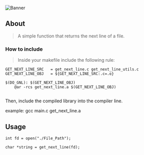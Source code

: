 ![Banner](https://github.com/byaliego/42-project-badges/blob/main/covers/cover-get_next_line-bonus.png?raw=true)

## About

> A simple function that returns the next line of a file.

### How to include

> Inside your makefile include the following rule:

```
GET_NEXT_LINE_SRC	= get_next_line.c get_next_line_utils.c
GET_NEXT_LINE_OBJ	= ${GET_NEXT_LINE_SRC:.c=.o}

$(DO_GNL): $(GET_NEXT_LINE_OBJ)
	@ar -rcs get_next_line.a $(GET_NEXT_LINE_OBJ)
  
```

Then, include the compiled library into the compiler line.

example: gcc main.c get_next_line.a

## Usage

```
int fd = open("./File_Path");

char *string = get_next_line(fd);
  
```
